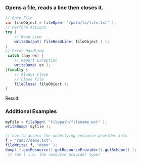 ### Opens a file, reads a line then closes it.




```java
// Open File
var fileObject = fileOpen( "/path/to/file.txt" );
// Perform Actions
try {
	// Read Line
	writeOutput( fileReadLine( fileObject ) );
}
// Error Handling
 catch (any ex) {
	// Report Exception
	writeDump( ex );
}finally {
	// Always Close
	// Close File
	fileClose( fileObject );
}

```

Result: 

### Additional Examples


```java
myFile = fileOpen( "filepath/filename.ext" );
writeDump( myfile );

```



```java
// how to access the underlying resource provider info
f = "ram://demo.txt";
fileWrite( f, "demo" );
dump( f.getResource().getResourceProvider().getScheme() );
 // ram ( i.e. the resource provider type)

```


